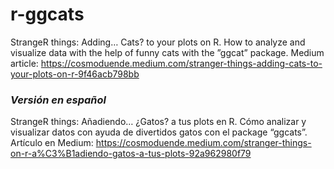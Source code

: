 # r-ggcats
StrangeR things: Adding… Cats? to your plots on R. How to analyze and visualize data with the help of funny cats with the ”ggcat” package. Medium article: https://cosmoduende.medium.com/stranger-things-adding-cats-to-your-plots-on-r-9f46acb798bb

### *Versión en español*
StrangeR things: Añadiendo… ¿Gatos? a tus plots en R. Cómo analizar y visualizar datos con ayuda de divertidos gatos con el package “ggcats”. Artículo en Medium: https://cosmoduende.medium.com/stranger-things-on-r-a%C3%B1adiendo-gatos-a-tus-plots-92a962980f79
